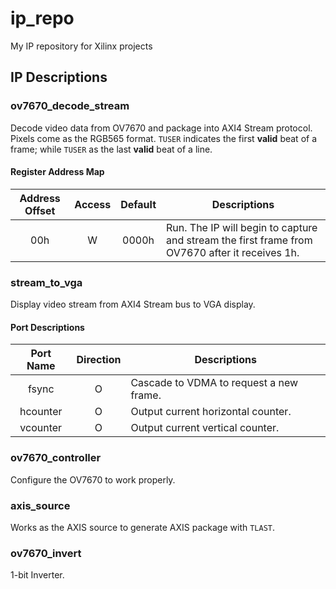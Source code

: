 # ip_repo
My IP repository for Xilinx projects

## IP Descriptions 
### ov7670_decode_stream
Decode video data from OV7670 and package into AXI4 Stream protocol. Pixels come as the RGB565 format.  `TUSER` indicates the first **valid** beat of  a frame; while `TUSER` as the last **valid** beat of a line. 
#### Register Address Map
| Address Offset | Access | Default |                                           Descriptions                                          |
|:--------------:|:------:|:-------:|-----------------------------------------------------------------------------------------------|
|       00h      |    W   |  0000h  | Run. The IP will begin to capture and stream the first frame from OV7670 after it receives 1h.  |

### stream_to_vga
Display video stream from AXI4 Stream bus to VGA display. 
#### Port Descriptions
| Port Name | Direction | Descriptions                            |
|:---------:|:---------:|-----------------------------------------|
|   fsync   |     O     | Cascade to VDMA to request a new frame. |
|  hcounter |     O     | Output current horizontal counter.      |
|  vcounter |     O     | Output current vertical counter.        |

### ov7670_controller
Configure the OV7670 to work properly.

### axis_source
Works as the AXIS source to generate AXIS package with `TLAST`. 

### ov7670_invert
1-bit Inverter.
